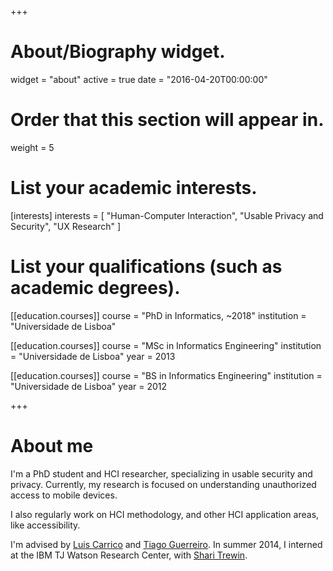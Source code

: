 +++
# About/Biography widget.
widget = "about"
active = true
date = "2016-04-20T00:00:00"

# Order that this section will appear in.
weight = 5

# List your academic interests.
[interests]
  interests = [
    "Human-Computer Interaction",
    "Usable Privacy and Security",
    "UX Research"
  ]

# List your qualifications (such as academic degrees).
[[education.courses]]
  course = "PhD in Informatics, ~2018"
  institution = "Universidade de Lisboa"

[[education.courses]]
  course = "MSc in Informatics Engineering"
  institution = "Universidade de Lisboa"
  year = 2013

[[education.courses]]
  course = "BS in Informatics Engineering"
  institution = "Universidade de Lisboa"
  year = 2012

+++

# About me

I'm a PhD student and HCI researcher, specializing in usable security and privacy. Currently, my research is focused on understanding unauthorized access to mobile devices. 

I also regularly work on HCI methodology, and other HCI application areas, like accessibility. 

I'm advised by [Luis Carrico](https://ciencias.ulisboa.pt/en/perfil/lmcarrico) and [Tiago Guerreiro](https://tjvguerreiro.github.io/). In summer 2014, I interned at the IBM TJ Watson Research Center, with [Shari Trewin](http://researcher.watson.ibm.com/researcher/view.php?person=us-trewin).